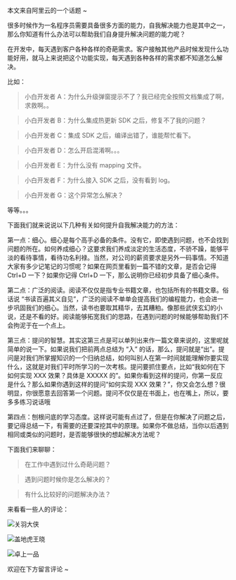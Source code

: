 本文来自阿里云的一个话题 ~ 

很多时候作为一名程序员需要具备很多方面的能力，自我解决能力也是其中之一，那么你知道有什么办法可以帮助我们自身提升解决问题的能力呢？

在开发中，每天遇到客户各种各样的奇葩需求。客户接触其他产品时候发现什么功能好用，就马上来说把这个功能实现，每天遇到各种各样的需求都不知道怎么解决。

比如：

> 小白开发者 A：为什么升级弹窗提示不了？我已经完全按照文档集成了啊，求救啊。。

> 小白开发者 B：为什么集成热更新 SDK 之后，修复不了我的问题？

> 小白开发者 C：集成 SDK 之后，编译出错了，谁能帮忙看下。

> 小白开发者 D：怎么开启混淆啊。。。

> 小白开发者 E：为什么没有 mapping 文件。

> 小白开发者 F：为什么接入 SDK 之后，没有看到 log。

> 小白开发者 G：这个异常怎么解决？

等等。。。

下面我们就来说说以下几种有关如何提升自我解决能力的方法：

第一点：细心。细心是每个高手必备的条件。没有它，即使遇到问题，也不会找到问题的所在。如何养成细心？这要求我们养成淡定的生活态度，不骄不躁，能够平淡的看待事情，看待功名利禄。当然，对公司的薪资要求是另外一码事情。不知道大家有多少记笔记的习惯呢？如果在网页里看到一篇不错的文章，是否会记得 Ctrl+D 一下？如果你记得 Ctrl+D 一下，那么说明你已经初步具备了细心条件。

第二点：广泛的阅读。阅读不仅仅是指专业书籍文章，也包括所有的书籍文章。俗话说 “书读百遍其义自见”，广泛的阅读不单单会提高我们的编程能力，也会进一步巩固我们的细心。当然，读书也要取其精华，去其糟粕。像那些武侠玄幻的小说，还是不看的好。阅读能够拓宽我们的思路，在遇到问题的时候能够帮助我们不会拘泥于在一个点上。

第三点：提问的智慧。其实这第三点是可以单列出来作一篇文章来说的，这里呢就简单的说一下。如果说我们把前两点总结为 “入” 的话，那么，提问就是“出”。提问是对我们所掌握知识的一个归纳总结，如何叫别人在第一时间就能理解你要实现什么，这就是对我们平时所学习的一次考核。提问要抓住要点，比如“我如何在下如何实现 XXX 效果？具体是 XXXXX 的”。如果你看到这样的提问，你第一反应是什么？那么如果你遇到这样的提问“如何实现 XXX 效果？”，你又会怎么想？很明显，你很愿意去回答第一个问题。提问不仅仅是在书面上，也在嘴上，所以，要多多练习说话哦

第四点：刨根问底的学习态度。这样说可能有点过了，但是在你解决了问题之后，要记得总结一下，有需要的还要深挖其中的原理。如果你不做总结，当你以后遇到相同或类似的问题时，是否能够很快的想起解决方法呢？

下面我们来聊聊：

> 在工作中遇到过什么奇葩问题？

> 遇到问题时候你是怎么解决的？

> 有什么比较好的问题解决办法？

来看看一些人的评论：

![关羽大侠](http://cdn.chenrf.com/20181017195110.png)

![盖地虎王晓](http://cdn.chenrf.com/20181017195136.png)

![卓上一品](http://cdn.chenrf.com/20181017195154.png)

欢迎在下方留言评论 ~